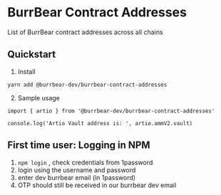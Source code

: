 # BurrBear Contract Addresses

List of BurrBear contract addresses across all chains

## Quickstart

1. Install

```
yarn add @burrbear-dev/burrbear-contract-addresses
```

2. Sample usage

```
import { artio } from '@burrbear-dev/burrbear-contract-addresses'

console.log('Artio Vault address is: ', artio.ammV2.vault)
```

## First time user: Logging in NPM

1. `npm login` , check credentials from 1password
2. login using the username and password
3. enter dev burrbear email (in 1password)
4. OTP should still be received in our burrbear dev email
